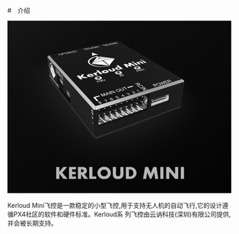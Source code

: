 #　介绍
<p align="center">
<img src ="../images/kerloud.png" width = 640 />
</p>

Kerloud Mini飞控是一款稳定的小型飞控,用于支持无人机的自动飞行,它的设计遵循PX4社区的软件和硬件标准。Kerloud系
列飞控由云讷科技(深圳)有限公司提供,并会被长期支持。
